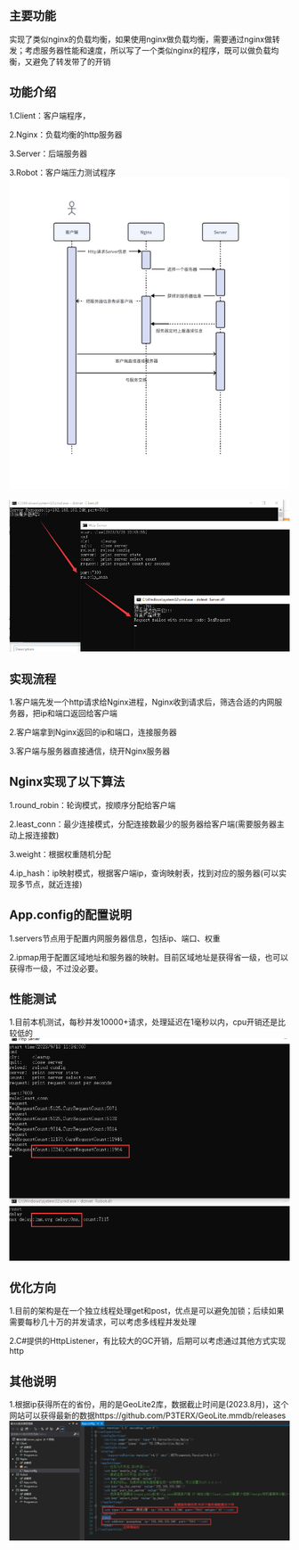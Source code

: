 
## 主要功能


实现了类似nginx的负载均衡，如果使用nginx做负载均衡，需要通过nginx做转发；考虑服务器性能和速度，所以写了一个类似nginx的程序，既可以做负载均衡，又避免了转发带了的开销


## 功能介绍

1.Client：客户端程序，

2.Nginx：负载均衡的http服务器

3.Server：后端服务器

3.Robot：客户端压力测试程序
<br><img src='image/1.png'><br>
<br><img src='image/3.png'><br>


## 实现流程

1.客户端先发一个http请求给Nginx进程，Nginx收到请求后，筛选合适的内网服务器，把ip和端口返回给客户端

2.客户端拿到Nginx返回的ip和端口，连接服务器

3.客户端与服务器直接通信，绕开Nginx服务器


## Nginx实现了以下算法
1.round_robin：轮询模式，按顺序分配给客户端

2.least_conn：最少连接模式，分配连接数最少的服务器给客户端(需要服务器主动上报连接数)

3.weight：根据权重随机分配

4.ip_hash：ip映射模式，根据客户端ip，查询映射表，找到对应的服务器(可以实现多节点，就近连接)


## App.config的配置说明
1.servers节点用于配置内网服务器信息，包括ip、端口、权重

2.ipmap用于配置区域地址和服务器的映射。目前区域地址是获得省一级，也可以获得市一级，不过没必要。


## 性能测试
1.目前本机测试，每秒并发10000+请求，处理延迟在1毫秒以内，cpu开销还是比较低的
<br><img src='image/4.png'><br>


## 优化方向
1.目前的架构是在一个独立线程处理get和post，优点是可以避免加锁；后续如果需要每秒几十万的并发请求，可以考虑多线程并发处理

2.C#提供的HttpListener，有比较大的GC开销，后期可以考虑通过其他方式实现http


## 其他说明
1.根据ip获得所在的省份，用的是GeoLite2库，数据截止时间是(2023.8月)，这个网站可以获得最新的数据https://github.com/P3TERX/GeoLite.mmdb/releases
<br><img src='image/2.png'><br>
